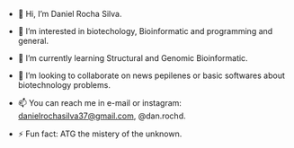- 👋 Hi, I’m Daniel Rocha Silva.
- 👀 I’m interested in biotechology, Bioinformatic and programming and general.
- 🌱 I’m currently learning Structural and Genomic Bioinformatic.
- 💞️ I’m looking to collaborate on news pepilenes or basic softwares about biotechnology problems.
- 📫 You can reach me in e-mail or instagram: danielrochasilva37@gmail.com, @dan.rochd.
  
- ⚡ Fun fact: ATG the mistery of the unknown.

<!---
Daniel-Baiano/Daniel-Baiano is a ✨ special ✨ repository because its `README.md` (this file) appears on your GitHub profile.
You can click the Preview link to take a look at your changes.
--->
